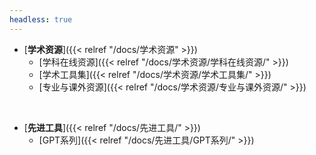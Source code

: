 ```yaml
---
headless: true
---
```


- [**学术资源**]({{< relref "/docs/学术资源" >}})
  - [学科在线资源]({{< relref "/docs/学术资源/学科在线资源/" >}})
  - [学术工具集]({{< relref "/docs/学术资源/学术工具集/" >}})
  - [专业与课外资源]({{< relref "/docs/学术资源/专业与课外资源/" >}})
<br />

- [**先进工具**]({{< relref "/docs/先进工具/" >}})
  - [GPT系列]({{< relref "/docs/先进工具/GPT系列/" >}})
<br />
